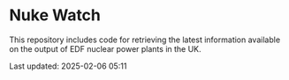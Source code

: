 # Nuke Watch

This repository includes code for retrieving the latest information available on the output of EDF nuclear power plants in the UK.

Last updated: 2025-02-06 05:11